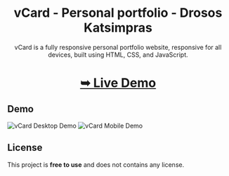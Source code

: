 <div align="center">

# vCard - Personal portfolio - Drosos Katsimpras

vCard is a fully responsive personal portfolio website, responsive for all devices, built using HTML, CSS, and JavaScript.

 # <a href="https://codingstella.github.io/vCard-personal-portfolio/"><strong>➥ Live Demo</strong></a> 
 
 </div>
 
## Demo

![vCard Desktop Demo](./website-demo-image/desktop.png "Desktop Demo")
![vCard Mobile Demo](./website-demo-image/mobile.png "Mobile Demo")


## License

This project is **free to use** and does not contains any license.
